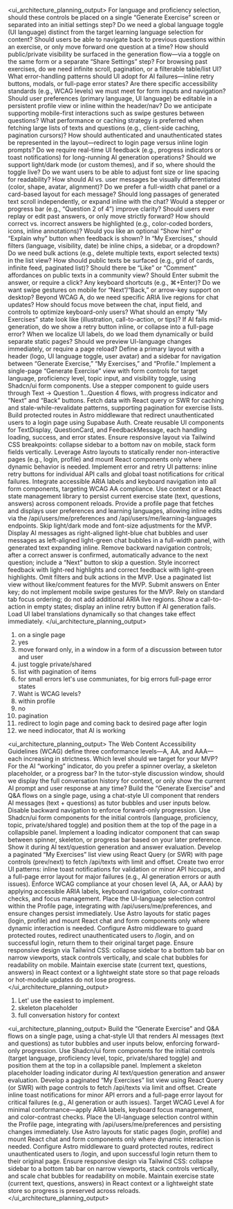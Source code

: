 <ui_architecture_planning_output>
<questions>
For language and proficiency selection, should these controls be placed on a single “Generate Exercise” screen or separated into an initial settings step?
Do we need a global language toggle (UI language) distinct from the target learning language selection for content?
Should users be able to navigate back to previous questions within an exercise, or only move forward one question at a time?
How should public/private visibility be surfaced in the generation flow—via a toggle on the same form or a separate “Share Settings” step?
For browsing past exercises, do we need infinite scroll, pagination, or a filterable table/list UI?
What error-handling patterns should UI adopt for AI failures—inline retry buttons, modals, or full-page error states?
Are there specific accessibility standards (e.g., WCAG levels) we must meet for form inputs and navigation?
Should user preferences (primary language, UI language) be editable in a persistent profile view or inline within the header/nav?
Do we anticipate supporting mobile-first interactions such as swipe gestures between questions?
What performance or caching strategy is preferred when fetching large lists of texts and questions (e.g., client-side caching, pagination cursors)?
How should authenticated and unauthenticated states be represented in the layout—redirect to login page versus inline login prompts?
Do we require real-time UI feedback (e.g., progress indicators or toast notifications) for long-running AI generation operations?
Should we support light/dark mode (or custom themes), and if so, where should the toggle live?
Do we want users to be able to adjust font size or line spacing for readability?
How should AI vs. user messages be visually differentiated (color, shape, avatar, alignment)?
Do we prefer a full-width chat panel or a card-based layout for each message?
Should long passages of generated text scroll independently, or expand inline with the chat?
Would a stepper or progress bar (e.g., “Question 2 of 4”) improve clarity?
Should users ever replay or edit past answers, or only move strictly forward?
How should correct vs. incorrect answers be highlighted (e.g., color-coded borders, icons, inline annotations)?
Would you like an optional “Show hint” or “Explain why” button when feedback is shown?
In “My Exercises,” should filters (language, visibility, date) be inline chips, a sidebar, or a dropdown?
Do we need bulk actions (e.g., delete multiple texts, export selected texts) in the list view?
How should public texts be surfaced (e.g., grid of cards, infinite feed, paginated list)?
Should there be “Like” or “Comment” affordances on public texts in a community view?
Should Enter submit the answer, or require a click? Any keyboard shortcuts (e.g., ⌘+Enter)?
Do we want swipe gestures on mobile for “Next”/“Back,” or arrow-key support on desktop?
Beyond WCAG A, do we need specific ARIA live regions for chat updates?
How should focus move between the chat, input field, and controls to optimize keyboard-only users?
What should an empty “My Exercises” state look like (illustration, call-to-action, or tips)?
If AI fails mid-generation, do we show a retry button inline, or collapse into a full-page error?
When we localize UI labels, do we load them dynamically or build separate static pages?
Should we preview UI-language changes immediately, or require a page reload?
</questions>
<recommendations>
Define a primary layout with a header (logo, UI language toggle, user avatar) and a sidebar for navigation between “Generate Exercise,” “My Exercises,” and “Profile.”
Implement a single-page “Generate Exercise” view with form controls for target language, proficiency level, topic input, and visibility toggle, using Shadcn/ui form components.
Use a stepper component to guide users through Text → Question 1…Question 4 flows, with progress indicator and “Next” and “Back” buttons.
Fetch data with React query or SWR for caching and stale-while-revalidate patterns, supporting pagination for exercise lists.
Build protected routes in Astro middleware that redirect unauthenticated users to a login page using Supabase Auth.
Create reusable UI components for TextDisplay, QuestionCard, and FeedbackMessage, each handling loading, success, and error states.
Ensure responsive layout via Tailwind CSS breakpoints: collapse sidebar to a bottom nav on mobile, stack form fields vertically.
Leverage Astro layouts to statically render non-interactive pages (e.g., login, profile) and mount React components only where dynamic behavior is needed.
Implement error and retry UI patterns: inline retry buttons for individual API calls and global toast notifications for critical failures.
Integrate accessible ARIA labels and keyboard navigation into all form components, targeting WCAG AA compliance.
Use context or a React state management library to persist current exercise state (text, questions, answers) across component reloads.
Provide a profile page that fetches and displays user preferences and learning languages, allowing inline edits via the /api/users/me/preferences and /api/users/me/learning-languages endpoints.
Skip light/dark mode and font-size adjustments for the MVP.
Display AI messages as right-aligned light-blue chat bubbles and user messages as left-aligned light-green chat bubbles in a full-width panel, with generated text expanding inline.
Remove backward navigation controls; after a correct answer is confirmed, automatically advance to the next question; include a “Next” button to skip a question.
Style incorrect feedback with light-red highlights and correct feedback with light-green highlights.
Omit filters and bulk actions in the MVP.
Use a paginated list view without like/comment features for the MVP.
Submit answers on Enter key; do not implement mobile swipe gestures for the MVP.
Rely on standard tab focus ordering; do not add additional ARIA live regions.
Show a call-to-action in empty states; display an inline retry button if AI generation fails.
Load UI label translations dynamically so that changes take effect immediately.
</recommendations>
</ui_architecture_planning_output>
1. on a single page
2. yes
3. move forward only, in a window in a form of a discussion between tutor and user
4. just toggle private/shared
5. list with pagination of items
6. for small errors let's use communiates, for big errors full-page error states
7. Waht is WCAG levels?
8. within profile
9. no
10. pagination
11. redirect to login page and coming back to desired page after login
12. we need indiocator, that AI is working

<ui_architecture_planning_output>
<questions>
The Web Content Accessibility Guidelines (WCAG) define three conformance levels—A, AA, and AAA—each increasing in strictness. Which level should we target for your MVP?
For the AI “working” indicator, do you prefer a spinner overlay, a skeleton placeholder, or a progress bar?
In the tutor-style discussion window, should we display the full conversation history for context, or only show the current AI prompt and user response at any time?
</questions>
<recommendations>
Build the “Generate Exercise” and Q&A flows on a single page, using a chat-style UI component that renders AI messages (text + questions) as tutor bubbles and user inputs below. Disable backward navigation to enforce forward-only progression.
Use Shadcn/ui form components for the initial controls (language, proficiency, topic, private/shared toggle) and position them at the top of the page in a collapsible panel.
Implement a loading indicator component that can swap between spinner, skeleton, or progress bar based on your later preference. Show it during AI text/question generation and answer evaluation.
Develop a paginated “My Exercises” list view using React Query (or SWR) with page controls (prev/next) to fetch /api/texts with limit and offset.
Create two error UI patterns: inline toast notifications for validation or minor API hiccups, and a full-page error layout for major failures (e.g., AI generation errors or auth issues).
Enforce WCAG compliance at your chosen level (A, AA, or AAA) by applying accessible ARIA labels, keyboard navigation, color-contrast checks, and focus management.
Place the UI-language selection control within the Profile page, integrating with /api/users/me/preferences, and ensure changes persist immediately.
Use Astro layouts for static pages (login, profile) and mount React chat and form components only where dynamic interaction is needed.
Configure Astro middleware to guard protected routes, redirect unauthenticated users to /login, and on successful login, return them to their original target page.
Ensure responsive design via Tailwind CSS: collapse sidebar to a bottom tab bar on narrow viewports, stack controls vertically, and scale chat bubbles for readability on mobile.
Maintain exercise state (current text, questions, answers) in React context or a lightweight state store so that page reloads or hot-module updates do not lose progress.
</recommendations>
</ui_architecture_planning_output>
1. Let' use the easiest to implement.
2. skeleton placeholder
3. full conversation history for context

<ui_architecture_planning_output>
<questions>
</questions>
<recommendations>
Build the “Generate Exercise” and Q&A flows on a single page, using a chat-style UI that renders AI messages (text and questions) as tutor bubbles and user inputs below, enforcing forward-only progression.
Use Shadcn/ui form components for the initial controls (target language, proficiency level, topic, private/shared toggle) and position them at the top in a collapsible panel.
Implement a skeleton placeholder loading indicator during AI text/question generation and answer evaluation.
Develop a paginated “My Exercises” list view using React Query (or SWR) with page controls to fetch /api/texts via limit and offset.
Create inline toast notifications for minor API errors and a full-page error layout for critical failures (e.g., AI generation or auth issues).
Target WCAG Level A for minimal conformance—apply ARIA labels, keyboard focus management, and color-contrast checks.
Place the UI-language selection control within the Profile page, integrating with /api/users/me/preferences and persisting changes immediately.
Use Astro layouts for static pages (login, profile) and mount React chat and form components only where dynamic interaction is needed.
Configure Astro middleware to guard protected routes, redirect unauthenticated users to /login, and upon successful login return them to their original page.
Ensure responsive design via Tailwind CSS: collapse sidebar to a bottom tab bar on narrow viewports, stack controls vertically, and scale chat bubbles for readability on mobile.
Maintain exercise state (current text, questions, answers) in React context or a lightweight state store so progress is preserved across reloads.
</recommendations>
</ui_architecture_planning_output>